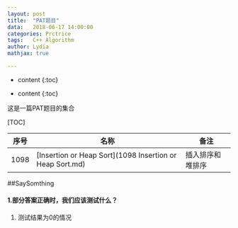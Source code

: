 ```yaml
---
layout:	post
title:	"PAT题目"
data:	2018-06-17 14:00:00
categories: Prctrice
tags:	C++ Algorithm
author: Lydia
mathjax: true

---
```


* content
{:toc}

* content
{:toc}

这是一篇PAT题目的集合



[TOC]

|序号    |   名称 |   备注|
|--------|--------|--------|
| 1098   | [Insertion or Heap Sort](1098 Insertion or Heap Sort.md)|插入排序和堆排序|

##SaySomthing
#### 1.部分答案正确时，我们应该测试什么？
1. 测试结果为0的情况